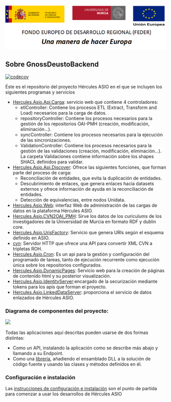 ![](./Docs/media/CabeceraDocumentosMD.png)


## Sobre GnossDeustoBackend
[![codecov](https://codecov.io/gh/HerculesCRUE/GnossDeustoBackend/branch/master/graph/badge.svg?token=4SONQMD1TI)](https://codecov.io/gh/HerculesCRUE/GnossDeustoBackend)

Éste es el repositorio del proyecto Hércules ASIO en el que se incluyen los siguientes programas y servicios

 - [Hercules.Asio.Api.Carga](https://github.com/HerculesCRUE/GnossDeustoBackend/tree/master/src/Hercules.Asio.Api.Carga): servicio web que contiene 4 controladores:
   - etlController: Contiene los procesos ETL (Extract, Transform and Load) necesarios para la carga de datos.
   - repositoryController: Contiene los procesos necesarios para la gestión de los repositorios OAI-PMH (creación, modificación, eliminación...).
   - syncController: Contiene los procesos necesarios para la ejecución de las sincronizaciones.
   - ValidationController: Contiene los procesos necesarios para la gestión de las validaciones (creación, modificación, eliminación...). La carpeta    Validaciones contiene información sobre los shapes SHACL definidos para validar.
- [Hercules.Asio.Api.Discover](https://github.com/HerculesCRUE/GnossDeustoBackend/tree/master/src/Hercules.Asio.Api.Discover): Ofrece las siguientes funciones, que forman parte del proceso de carga:
   - Reconciliación de entidades, que evita la duplicación de entidades.
   - Descubrimiento de enlaces, que genera enlaces hacia datasets externos y ofrece información de ayuda en la reconciliación de entidades.
   - Detección de equivalencias, entre nodos Unidata.
 - [Hercules.Asio.Web](https://github.com/HerculesCRUE/GnossDeustoBackend/tree/master/src/Hercules.Asio.Web): interfaz Web de administración de las cargas de datos en la plataforma Hércules ASIO.
 - [Hercules.Asio.CVN2OAI_PMH](https://github.com/HerculesCRUE/GnossDeustoBackend/tree/master/src/Hercules.Asio.CVN2OAI_PMH): Sirve los datos de los curículums de los investigadores de la Universidad de Murcia en formato RDF y dublin core.
 - [Hercules.Asio.UrisFactory](https://github.com/HerculesCRUE/GnossDeustoBackend/tree/master/src/Hercules.Asio.UrisFactory): Servicio que genera URIs según el esquema definido en ASIO.
 - [cvn](https://github.com/HerculesCRUE/GnossDeustoBackend/tree/master/src/cvn): Servidor HTTP que ofrece una API para convertir XML CVN a tripletas ROH.
 - [Hercules.Asio.Cron](https://github.com/HerculesCRUE/GnossDeustoBackend/tree/master/src/Hercules.Asio.Cron): Es un api para la gestión y configuración del programado de tareas, tanto de ejecución recurrente como ejecución única sobre los repositorios configurados.
 - [Hercules.Asio.DynamicPages](https://github.com/HerculesCRUE/GnossDeustoBackend/tree/master/src/Hercules.Asio.DinamicPages): Servicio web para la creación de páginas de contenido html y su posterior visualización.
 - [Hercules.Asio.IdentityServer](https://github.com/HerculesCRUE/GnossDeustoBackend/tree/master/src/Hercules.Asio.IdentityServer):encargado de la securización mediante tokens para los apis que forman el proyecto.
 - [Hercules.Asio.LinkedDataServer](https://github.com/HerculesCRUE/GnossDeustoBackend/tree/master/src/Hercules.Asio.LinkedDataServer): proporciona el servicio de datos enlazados de Hércules ASIO.
 
 ### Diagrama de componentes del proyecto:
 

<img src="Docs/media/Hércules ASIO Diagrama de componentes.png" />


Todas las aplicaciones aquí descritas pueden usarse de dos formas distintas: 
  - Como un API, instalando la aplicación como se describe más abajo y llamando a su Endpoint.
  - Como una [librería](https://github.com/HerculesCRUE/GnossDeustoBackend/tree/master/libraries), añadiendo el ensamblado DLL a la solución de código fuente y usando las clases y métodos definidos en él. 
  

### Configuración e instalación

Las [instrucciones de configuración e instalación](https://github.com/HerculesCRUE/GnossDeustoBackend/blob/master/Configuraci%C3%B3n%20e%20Instalaci%C3%B3n.md) son el punto de partida para 
comenzar a usar los desarrollos de Hércules ASIO
